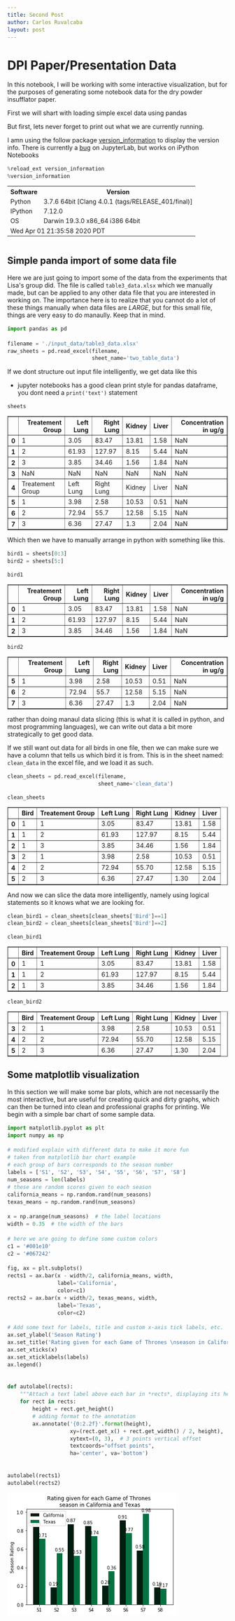 ```yaml
---
title: Second Post
author: Carlos Ruvalcaba
layout: post
---
```


# DPI Paper/Presentation Data

In this notebook, I will be working with some interactive visualization, but for the purposes of generating some notebook data for the dry powder insufflator paper.

First we will shart with loading simple excel data using pandas

But first, lets never forget to print out what we are currently running.

I amn using the follow package [version_information](https://github.com/jrjohansson/version_information) to display the version info. There is currently a [bug](https://github.com/jrjohansson/version_information/issues/14) on JupyterLab, but works on iPython Notebooks



```python
%reload_ext version_information
%version_information 
```




<table><tr><th>Software</th><th>Version</th></tr><tr><td>Python</td><td>3.7.6 64bit [Clang 4.0.1 (tags/RELEASE_401/final)]</td></tr><tr><td>IPython</td><td>7.12.0</td></tr><tr><td>OS</td><td>Darwin 19.3.0 x86_64 i386 64bit</td></tr><tr><td colspan='2'>Wed Apr 01 21:35:58 2020 PDT</td></tr></table>




```python

```

## Simple panda import of some data file
Here we are just going to import some of the data from the experiments that Lisa's group did. The file is called `table3_data.xlsx` which we manually made, but can be applied to any other data file that you are interested in working on. The importance here is to realize that you cannot do a lot of these things manually when data files are *LARGE*, but for this small file, things are very easy to do manaully. Keep that in mind.


```python
import pandas as pd

filename = './input_data/table3_data.xlsx'
raw_sheets = pd.read_excel(filename,
                           sheet_name='two_table_data')

```

If we dont structure out input file intelligently, we get data like this

 - jupyter notebooks has a good clean print style for pandas dataframe, you dont need a `print('text')` statement



```python
sheets
```




<div>
<style scoped>
    .dataframe tbody tr th:only-of-type {
        vertical-align: middle;
    }

    .dataframe tbody tr th {
        vertical-align: top;
    }

    .dataframe thead th {
        text-align: right;
    }
</style>
<table border="1" class="dataframe">
  <thead>
    <tr style="text-align: right;">
      <th></th>
      <th>Treatement Group</th>
      <th>Left Lung</th>
      <th>Right Lung</th>
      <th>Kidney</th>
      <th>Liver</th>
      <th>Concentration in ug/g</th>
    </tr>
  </thead>
  <tbody>
    <tr>
      <th>0</th>
      <td>1</td>
      <td>3.05</td>
      <td>83.47</td>
      <td>13.81</td>
      <td>1.58</td>
      <td>NaN</td>
    </tr>
    <tr>
      <th>1</th>
      <td>2</td>
      <td>61.93</td>
      <td>127.97</td>
      <td>8.15</td>
      <td>5.44</td>
      <td>NaN</td>
    </tr>
    <tr>
      <th>2</th>
      <td>3</td>
      <td>3.85</td>
      <td>34.46</td>
      <td>1.56</td>
      <td>1.84</td>
      <td>NaN</td>
    </tr>
    <tr>
      <th>3</th>
      <td>NaN</td>
      <td>NaN</td>
      <td>NaN</td>
      <td>NaN</td>
      <td>NaN</td>
      <td>NaN</td>
    </tr>
    <tr>
      <th>4</th>
      <td>Treatement Group</td>
      <td>Left Lung</td>
      <td>Right Lung</td>
      <td>Kidney</td>
      <td>Liver</td>
      <td>NaN</td>
    </tr>
    <tr>
      <th>5</th>
      <td>1</td>
      <td>3.98</td>
      <td>2.58</td>
      <td>10.53</td>
      <td>0.51</td>
      <td>NaN</td>
    </tr>
    <tr>
      <th>6</th>
      <td>2</td>
      <td>72.94</td>
      <td>55.7</td>
      <td>12.58</td>
      <td>5.15</td>
      <td>NaN</td>
    </tr>
    <tr>
      <th>7</th>
      <td>3</td>
      <td>6.36</td>
      <td>27.47</td>
      <td>1.3</td>
      <td>2.04</td>
      <td>NaN</td>
    </tr>
  </tbody>
</table>
</div>



Which then we have to manually arrange in python with something like this.


```python
bird1 = sheets[0:3]
bird2 = sheets[5:]
```


```python
bird1
```




<div>
<style scoped>
    .dataframe tbody tr th:only-of-type {
        vertical-align: middle;
    }

    .dataframe tbody tr th {
        vertical-align: top;
    }

    .dataframe thead th {
        text-align: right;
    }
</style>
<table border="1" class="dataframe">
  <thead>
    <tr style="text-align: right;">
      <th></th>
      <th>Treatement Group</th>
      <th>Left Lung</th>
      <th>Right Lung</th>
      <th>Kidney</th>
      <th>Liver</th>
      <th>Concentration in ug/g</th>
    </tr>
  </thead>
  <tbody>
    <tr>
      <th>0</th>
      <td>1</td>
      <td>3.05</td>
      <td>83.47</td>
      <td>13.81</td>
      <td>1.58</td>
      <td>NaN</td>
    </tr>
    <tr>
      <th>1</th>
      <td>2</td>
      <td>61.93</td>
      <td>127.97</td>
      <td>8.15</td>
      <td>5.44</td>
      <td>NaN</td>
    </tr>
    <tr>
      <th>2</th>
      <td>3</td>
      <td>3.85</td>
      <td>34.46</td>
      <td>1.56</td>
      <td>1.84</td>
      <td>NaN</td>
    </tr>
  </tbody>
</table>
</div>




```python
bird2
```




<div>
<style scoped>
    .dataframe tbody tr th:only-of-type {
        vertical-align: middle;
    }

    .dataframe tbody tr th {
        vertical-align: top;
    }

    .dataframe thead th {
        text-align: right;
    }
</style>
<table border="1" class="dataframe">
  <thead>
    <tr style="text-align: right;">
      <th></th>
      <th>Treatement Group</th>
      <th>Left Lung</th>
      <th>Right Lung</th>
      <th>Kidney</th>
      <th>Liver</th>
      <th>Concentration in ug/g</th>
    </tr>
  </thead>
  <tbody>
    <tr>
      <th>5</th>
      <td>1</td>
      <td>3.98</td>
      <td>2.58</td>
      <td>10.53</td>
      <td>0.51</td>
      <td>NaN</td>
    </tr>
    <tr>
      <th>6</th>
      <td>2</td>
      <td>72.94</td>
      <td>55.7</td>
      <td>12.58</td>
      <td>5.15</td>
      <td>NaN</td>
    </tr>
    <tr>
      <th>7</th>
      <td>3</td>
      <td>6.36</td>
      <td>27.47</td>
      <td>1.3</td>
      <td>2.04</td>
      <td>NaN</td>
    </tr>
  </tbody>
</table>
</div>



rather than doing manaul data slicing (this is what it is called in python, and most programming languages), we can write out data a bit more strategically to get good data.

If we still want out data for all birds in one file, then we can make sure we have a column that tells us which bird it is from. This is in the sheet named: `clean_data` in the excel file, and we load it as such.


```python
clean_sheets = pd.read_excel(filename,
                             sheet_name='clean_data')
```


```python
clean_sheets
```




<div>
<style scoped>
    .dataframe tbody tr th:only-of-type {
        vertical-align: middle;
    }

    .dataframe tbody tr th {
        vertical-align: top;
    }

    .dataframe thead th {
        text-align: right;
    }
</style>
<table border="1" class="dataframe">
  <thead>
    <tr style="text-align: right;">
      <th></th>
      <th>Bird</th>
      <th>Treatement Group</th>
      <th>Left Lung</th>
      <th>Right Lung</th>
      <th>Kidney</th>
      <th>Liver</th>
    </tr>
  </thead>
  <tbody>
    <tr>
      <th>0</th>
      <td>1</td>
      <td>1</td>
      <td>3.05</td>
      <td>83.47</td>
      <td>13.81</td>
      <td>1.58</td>
    </tr>
    <tr>
      <th>1</th>
      <td>1</td>
      <td>2</td>
      <td>61.93</td>
      <td>127.97</td>
      <td>8.15</td>
      <td>5.44</td>
    </tr>
    <tr>
      <th>2</th>
      <td>1</td>
      <td>3</td>
      <td>3.85</td>
      <td>34.46</td>
      <td>1.56</td>
      <td>1.84</td>
    </tr>
    <tr>
      <th>3</th>
      <td>2</td>
      <td>1</td>
      <td>3.98</td>
      <td>2.58</td>
      <td>10.53</td>
      <td>0.51</td>
    </tr>
    <tr>
      <th>4</th>
      <td>2</td>
      <td>2</td>
      <td>72.94</td>
      <td>55.70</td>
      <td>12.58</td>
      <td>5.15</td>
    </tr>
    <tr>
      <th>5</th>
      <td>2</td>
      <td>3</td>
      <td>6.36</td>
      <td>27.47</td>
      <td>1.30</td>
      <td>2.04</td>
    </tr>
  </tbody>
</table>
</div>



And now we can slice the data more intelligently, namely using logical statements so it knows what we are looking for.


```python
clean_bird1 = clean_sheets[clean_sheets['Bird']==1]
clean_bird2 = clean_sheets[clean_sheets['Bird']==2]
```


```python
clean_bird1
```




<div>
<style scoped>
    .dataframe tbody tr th:only-of-type {
        vertical-align: middle;
    }

    .dataframe tbody tr th {
        vertical-align: top;
    }

    .dataframe thead th {
        text-align: right;
    }
</style>
<table border="1" class="dataframe">
  <thead>
    <tr style="text-align: right;">
      <th></th>
      <th>Bird</th>
      <th>Treatement Group</th>
      <th>Left Lung</th>
      <th>Right Lung</th>
      <th>Kidney</th>
      <th>Liver</th>
    </tr>
  </thead>
  <tbody>
    <tr>
      <th>0</th>
      <td>1</td>
      <td>1</td>
      <td>3.05</td>
      <td>83.47</td>
      <td>13.81</td>
      <td>1.58</td>
    </tr>
    <tr>
      <th>1</th>
      <td>1</td>
      <td>2</td>
      <td>61.93</td>
      <td>127.97</td>
      <td>8.15</td>
      <td>5.44</td>
    </tr>
    <tr>
      <th>2</th>
      <td>1</td>
      <td>3</td>
      <td>3.85</td>
      <td>34.46</td>
      <td>1.56</td>
      <td>1.84</td>
    </tr>
  </tbody>
</table>
</div>




```python
clean_bird2
```




<div>
<style scoped>
    .dataframe tbody tr th:only-of-type {
        vertical-align: middle;
    }

    .dataframe tbody tr th {
        vertical-align: top;
    }

    .dataframe thead th {
        text-align: right;
    }
</style>
<table border="1" class="dataframe">
  <thead>
    <tr style="text-align: right;">
      <th></th>
      <th>Bird</th>
      <th>Treatement Group</th>
      <th>Left Lung</th>
      <th>Right Lung</th>
      <th>Kidney</th>
      <th>Liver</th>
    </tr>
  </thead>
  <tbody>
    <tr>
      <th>3</th>
      <td>2</td>
      <td>1</td>
      <td>3.98</td>
      <td>2.58</td>
      <td>10.53</td>
      <td>0.51</td>
    </tr>
    <tr>
      <th>4</th>
      <td>2</td>
      <td>2</td>
      <td>72.94</td>
      <td>55.70</td>
      <td>12.58</td>
      <td>5.15</td>
    </tr>
    <tr>
      <th>5</th>
      <td>2</td>
      <td>3</td>
      <td>6.36</td>
      <td>27.47</td>
      <td>1.30</td>
      <td>2.04</td>
    </tr>
  </tbody>
</table>
</div>



## Some matplotlib visualization 
In this section we will make some bar plots, which are not necessarily the most interactive, but are useful for creating quick and dirty graphs, which can then be turned into clean and professional graphs for printing. We begin with a simple bar chart of some sample data.


```python
import matplotlib.pyplot as plt
import numpy as np

# modified explain with different data to make it more fun
# taken from matplotlib bar chart example 
# each group of bars corresponds to the season number
labels = ['S1', 'S2', 'S3', 'S4', 'S5', 'S6', 'S7', 'S8']
num_seasons = len(labels)
# these are random scores given to each season
california_means = np.random.rand(num_seasons)
texas_means = np.random.rand(num_seasons)

x = np.arange(num_seasons)  # the label locations
width = 0.35  # the width of the bars

# here we are going to define some custom colors
c1 = '#001e10'
c2 = '#067242'	

fig, ax = plt.subplots()
rects1 = ax.bar(x - width/2, california_means, width,
                label='California',
                color=c1)
rects2 = ax.bar(x + width/2, texas_means, width,
                label='Texas',
                color=c2)

# Add some text for labels, title and custom x-axis tick labels, etc.
ax.set_ylabel('Season Rating')
ax.set_title('Rating given for each Game of Thrones \nseason in California and Texas')
ax.set_xticks(x)
ax.set_xticklabels(labels)
ax.legend()


def autolabel(rects):
    """Attach a text label above each bar in *rects*, displaying its height."""
    for rect in rects:
        height = rect.get_height()
        # adding format to the annotation
        ax.annotate('{0:2.2f}'.format(height),
                    xy=(rect.get_x() + rect.get_width() / 2, height),
                    xytext=(0, 3),  # 3 points vertical offset
                    textcoords="offset points",
                    ha='center', va='bottom')


autolabel(rects1)
autolabel(rects2)

```


![png](/assets/images/output_19_0.png)



```python

```
